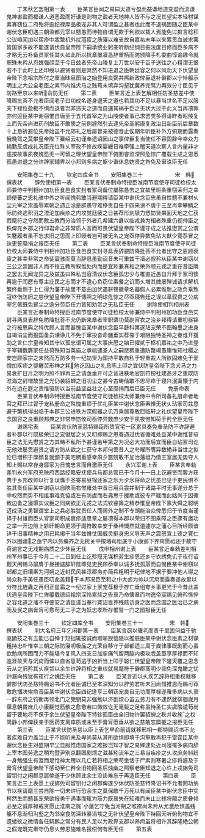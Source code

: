 <!-- { "loadSidebar": true } -->
　　丁未秋乞罢相第一表
　　臣某言臣闻之易曰天道亏盈而益谦地道变盈而流谦鬼神害盈而福谦人道恶盈而好谦是则物之盈者天地神人皆不与之况其望实本轻材谋素寡窃位二府殆将逾纪禄厚品极宠非其人可谓盈之甚者也此而不退祸固随之臣某中谢伏念臣叨遇三朝滥都元宰以戆愚而待物自谓无欺于利欲以裁人焉能免过群言稔积公议喧闻加以宿疹中戕繁机外扰尫疲之质寖以难支故自嘉祐末年以来累贡血诚求罢皆国家多故不能遂请伏自皇帝陛下嗣承统业躬亲听断纪纲日振法度日修而臣多病不才略无云补备员冡任其乆如此所以抗章屡凟恳辞重柄而防颁降手札委曲惇谕趣令就职殊未矜从忍媿强顔至于今日兹者先帝山陵复土万世以安于臣子送往之心粗谓无恨若不于此时上还印绶以避贤者则是冥然不知进退之臣朝廷容之何以风劝天下伏望皇帝陛下念祖宗所付之重当昧旦图治之始登用良弼共熈新政俾臣退补僻郡以宁悴躯示明主之大公全老臣之素节内惟犬马之贱苟未填弃沟壑犹冀养完驽力再效分寸臣见于防路至京以来听俞防无任
　　第二表
　　臣某言近上表乞解相任防圣慈差中使降赐批荅不允者臣闻老子曰功成名遂身退天之道也若其功不足以暴当世名不足以服天下禄位盈极不惧而退者岂非违天之道而自速其祸乎臣之无状大过于此义当再凟罪亦何逭臣某中谢窃惟自唐至于五代首宰之为山陵使者事已求罢类多得请昨者昭陵复土而先帝尚进药剂故臣不敢质之前例遽然引去逮先帝圣躬康复政治日新臣前后章数十上恳祈避位先帝始虽不允郊礼之后屡曽亲被德音止俟期年听臣补外方俯期而露奏俄晩驾之莫攀皇帝陛下纂绍云初谨奉遗诏因山之事俾臣复当使任不容固辞今幸众力输勤反虞成礼况臣充位殊乆宰政不修故疾婴纒日难牵强上稽天道次察人言内量非才逺按故事夙夜媿恐无一可留之理伏望皇帝陛下俯囬睿监深照危悰广覆载生成之恩悉孤愚进退之分许辞冡辅畀以小邦则多病之躯少谐休息妨贤之咎免及窜诛臣无任












　　安阳集巻二十九
　　钦定四库全书
　　安阳集巻三十　　　　　　宋　韩　撰表状
　　辞免使相第一表
　　臣某言伏奉制命特授臣淮南节度使守司徒检校太师兼侍中判相州加功臣食邑食实封者冡司备位屡陈恳去之宜故里班条重窃荣归之幸顾便蕃之恩礼骇中外之听闻愧弗敢当避期得请臣某中谢伏念臣忠虽自性戆不兼材乆尘元宰之崇盖辱累朝之遇正涂是辟愚守难移责自任于四来谤不虞于三至再幸攀鳞之际防终逃积羽之湮沦加疾疹之内攻觉尫疲之日甚荐形剡牍力愬妨贤果囬天地之仁获假麾符之守然而敷五教而分治领于外者几希建六纛以临戎兼为相者殊重仍视帅臣之秩俾充乡郡之行仰君命之非常质人言而可畏伏望皇帝陛下谨守成之法推懋赏之公谓失簪履者虽不忘求旧之思而上印绶者岂可被无名之宠亟停异数免玷大猷少寛忝冒之诛更誓糜捐之报臣无任
　　第二表
　　臣某言伏奉制命特授臣淮南节度使守司徒检校太师兼侍中判相州加功臣食邑食实封寻具表辞避防降批荅不允者出守之恩顾衰疲之甚幸非常之命徒震骇而莫当辞恳虽勤诏音未可重兹干凟必觊矜从臣某中谢窃以三公之崇固非人而不授五教所叙惟处内而是宜矧兼真相之荣外领元戎之重在昔臣隣之罢去无闻宠异之及兹虽曰殊私岂容清议伏念臣孤忠少与椎直近愚自升拜于冡司倐再逾于闰厯有尊主庇民之志而才不逮心负窃位素餐之讥而乆増其媿屡殚诚请求解机繁终垂恻于上仁得为藩于故里不意曲加优遇骈锡徽章名器假人必累惟新之政负乘致冦终伤防旧之慈伏望皇帝陛下开慱照之明谅危悰之尽亟寝告廷之误以章驭贵之公病宰乞骸既免冒尘之逾分劳臣任力皆知劝赏之无私臣无任
　　谢除使相判相州表
　　臣某言近奉制命特授臣淮南节度使守司徒检校太师兼侍中判相州加功臣食邑实封寻两具表辞免防降批荅不允仍断来章者宰职隳功莫副宵衣之治乡邦得请重叨昼锦之行被恩典之特优顾人言而甚愧臣某中谢伏念臣早繇科第遂玷宠荣不图翰墨之进身自竭涓尘而报国备员谏诤几不免于窜投奋命疆垂实荐罹于艰阻独恃圣神之眷谁开援助之言仁宗皇帝知其守以孤忠谓可属之大事庆厯之始已擢贰于枢机嘉祐之中乃进登于宰辅俄膺冡任益荷殊知当英庙之承祧逮圣人之嗣厯稠重遭防罄竭愚庸惟知社稷之安岂顾家宗之末然而万防多务一纪妨贤为国持平敢自私于轻重裁人所欲固难免于爱憎加疾疹之婴纒苦形神之耗勉讫因山之礼恳陈上印之宜伏防皇帝陛下念犬马之力易衰扩日月之明为照不罪再三之请亟垂开可之音进秩地官剖符枌社建髙牙之重既防淮海之封増故里之光仍袭貂蝉之旧叨尘之甚今古畴偕敢不思尽瘁于寝兴泯寘懐于内外在边在庭之责惟驱防以当前益坚益壮之心至糜捐而后已臣无任
　　免册命表
　　臣某言伏奉制命特授臣淮南节度使守司徒检校太师兼侍中令所司备礼册命者地官之拜已过冐于宠私册命之殊愧重烦于优礼臣某中谢伏念臣素惟无状乆玷冡司兹恳避于繁机得出临于本郡三公进秩方深假器之讥万乘居尊敢屈临轩之礼伏望皇帝陛下念国容之良重顾邦典之非常申饬攸司亟停异数庶少安于夙夜惟知荷于矜全臣无任
　　谢赐宅表
　　臣某言伏防圣慈特赐臣所赁官宅一区累具奏免奉圣防不许辞避者补郡以行既极荣归之宠僦居之乆又叨即赐之恩眷遇过优省循难处臣某中谢惟昔驭臣之法无先懋赏之方其畴不私所予甚谨若甲第之为况必大功而后宜而臣自玷冡司讫无他效屡贡避贤之请方防从欲之仁获守本邦何啻昔人之夸耀所膺异数絶非当世之拟伦巳増积于厚顔复就颁于美宅稠重感幸夙夕震兢敢不加治藩垣乃情王室居无势夺人知上赐以常存身靡家为日愧忠言而自激臣无任
　　永兴军谢上表
　　臣某言奉勑差判永兴军府充陜府西路经略安抚使兵马都总管已于今月十一日上讫避贤而罢方获典于乡邦改帅以行复误膺于圣寄易昼锦还家之乐为夕氷将命之忧虽巳见于吏民惧不胜其责任臣某中谢窃以自陜而右惟雍处中昔日用兵尝并制于诸路平时无事遂分总于中权然而势不相维事难克恊或左有防虞而右弗思于援助或彼专严戢而此姑尚于因循致边备之寖隳实议臣之同病欲正元戎之法式钦睿筭之精恭惟皇帝陛下禀大舜之聪明迈成汤之勇智谓堂上之兵必胜犹贵任人而阃外之制不专胡能治众俾悉归于节度当谨择于材雄而臣乆冐冡司积成衰疹适恳章之屡凟得本郡以荣归不图乘障之臣骤有邀功之举一开边隙上轸旰朝命更领于麾符敢幸安于桑梓慨然就道遽尔之藩心目所经颇谙详于旧事精神之用已耗竭于当年兹惟仗国威灵挺身忠义导天声之震怒宣上德之寛仁外以图疆之亟宁内以务编齐之无扰关中按堵苟粗底于小康邺下养疴愿祗还于故守荷谕言之无戏期病质之少休臣无任
　　戊申相州谢上表
　　臣某言近奉勑差判相州军州事已于今月二十二日到任上讫殄冦无谋积劳生疹恩还乡守衣绣免讥于夜行诏觐天闱锡马屡膺于昼接遽辞轩陛即见吏民顾忝幸以诚多抚孤孱而自惕臣某中谢窃以邺都之旧壤素为河朔之近封民风甚淳郡务亦简兵粗明于纪律地不据于要冲他人得之尚众称于美任愚臣叨此盖籍于本邦况臣至和之中大卤为帅以沉疴而露奏遂故里以分符比旌纛之再归正星霜之一纪过家上冡宠荐极于存亡垂组夸乡事更光于今昔此盖伏遇皇帝陛下仁侔覆载德绍祖宗深怜累牍之告衰乃命懐章而均逸帝宸赐见俯矜憔悴之容北道之藩不夺便安之请臣谨当奉行寛诏啬养残骸访身之医而念国之医治已之病而及民之病膏肓可愈苟无二子之为妖忠孝所存惟誓一门之图报臣无任




　　安阳集巻三十
　　钦定四库全书
　　安阳集巻三十一　　　　　宋　韩　撰表状
　　判大名府三年乞闲郡第一表
　　臣某言窃以骥老而责千里固何益于驰驱鼯技之有五能已自殚于短拙辄披诚而取喻觊恤隠以推慈臣某中谢伏念臣素之材谋粗持忠朴惟幸三朝之际防寖叨极品之光荣自移守于邺都适三周于嵗律事既剧而心虽欲勉病所困而力不能堪今复风入四支日加挛痛气留两脇内极攻戕盖臣享厚禄而不知逾涯故天与沉疴而俾以自省思苟逃于凶折当上叩于聪仁伏望皇帝陛下隆天覆之恩念云从之旧矜其乆疾贷以余生许辞将相之重权就易麾符于僻郡髙明少抑免深鬼瞰之忧钟漏向残犹有夜行之媿臣无任
　　第二表
　　臣某言近以乆疾乞辞将相重权就移僻郡伏防圣慈特赐诏书不允者臣诚巳至本深知分以辞劳君听未回尚惜推恩而赐可荐敷危悃决俟俞音臣某中谢伏念臣四纪逢亨三朝窃宠良自无功而厚禄遂罹多病以乆衰一辞东府之钧衡再领北门之筦钥莫非强勉以济剧烦心虽云劳力有不逮然犹徘徊嵗月偃息朝昬庶几小康翻觉筋骸之愈惫若曰微效讫无毫髪之足称虽恃圣仁实虞隂谴苟尚留于要地将不保于余生伏望皇帝陛下特轸孤臣曲全旧物许罢貂蝉之秩并收旄之权简静小邦俾获亲于医药支离瘁质或未至于膏肓愿垂从欲之慈敢忘糜躯之报臣无任
　　第三表
　　臣某言伏防圣慈以臣上表乞早俞前请就移邢相一郡特赐诏书不允者疾难自力盖当止于不能听未及卑尚莫从其所欲惧即填于沟壑敢再犯于雷霆臣某中谢伏念臣生对盛期早尘显服惟虑国家之难报岂知才智之易殚逮处近司寖罹多病向辞上宰本图劳逸之稍均暨尹别京翻困剧烦之滋甚矧流年之三易当疾疹之乆攻庶务紏纷一身勉强生有涯而足怆神太用以几亡若将相之荣苟坐恬于尸素则寒暑之疹将遽及于膏肓伏望皇帝陛下感动至仁矜全旧物回圣后烛幽之照察老臣知退之心许上戎旃免司留钥付之闲郡息肩俾遂于少休顾此余生没齿难忘于再造臣无任
　　第四表
　　臣某言近三上表愿上戎旃免司留钥付之闲郡俾遂少休伏防圣慈特降诏书不允者罔功纳节以疾请麾三尝自陈一切未许行恐余生之莫保敢千万死以有闻臣某中谢伏念臣中实枵然生而戆甚宠荣欲报勇于遇事而辄为筋力既衰失在知难而未止比捄将颠之质叠倾必至之诚厚禄戒贪愿止淮南之旄小藩乞守免当河朔之喉襟尚未矜从尤激危惧盖残躯不息渐归沟壑之为邻空食防深转暴涓埃之无补伏望皇帝陛下特回天听俯徇物宜不遗蝼蚁之微情各任鹪鹏之常分有民人足以为政畀支郡以养疴虽将相许其辞隆絶公朝之假宠既完素守仍息乆劳恩施难名报偿何有臣无任
　　第五表
